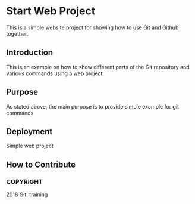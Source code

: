 # Start Web Project

This is a simple website project for showing how to use Git and Github together.

## Introduction

This is an example on how to show different parts of the Git repository and various commands using a web project

## Purpose

As stated above, the main purpose is to provide simple example for git commands

## Deployment

Simple web project

## How to Contribute

### COPYRIGHT

2018 Git. training

